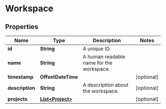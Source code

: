 

# Workspace


## Properties

| Name | Type | Description | Notes |
|------------ | ------------- | ------------- | -------------|
|**id** | **String** | A unique ID. |  |
|**name** | **String** | A human readable name for the workspace. |  |
|**timestamp** | **OffsetDateTime** |  |  [optional] |
|**description** | **String** | A description about the workspace. |  [optional] |
|**projects** | [**List&lt;Project&gt;**](Project.md) |  |  [optional] |



